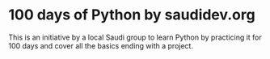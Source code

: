 # 100 days of Python by saudidev.org

This is an initiative by a local Saudi group to learn Python by practicing it for 100 days and cover all the basics ending with a project.  
